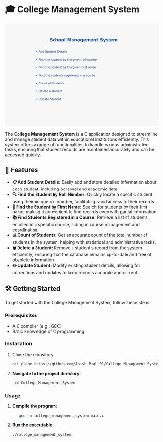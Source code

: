# 🎓 College Management System

![](https://github.com/Anish-Paul-01/College_Management_System/blob/main/school_management_system_poster.png)

The **College Management System** is a C application designed to streamline and manage student data within educational institutions efficiently. This system offers a range of functionalities to handle various administrative tasks, ensuring that student records are maintained accurately and can be accessed quickly.

## 🚀 Features

- **📋 Add Student Details:** Easily add and store detailed information about each student, including personal and academic data.
- **🔍 Find the Student by Roll Number:** Quickly locate a specific student using their unique roll number, facilitating rapid access to their records.
- **🔎 Find the Student by First Name:** Search for students by their first name, making it convenient to find records even with partial information.
- **📚 Find Students Registered in a Course:** Retrieve a list of students enrolled in a specific course, aiding in course management and coordination.
- **📊 Count of Students:** Get an accurate count of the total number of students in the system, helping with statistical and administrative tasks.
- **🗑️ Delete a Student:** Remove a student's record from the system efficiently, ensuring that the database remains up-to-date and free of obsolete information.
- **✏️ Update Student:** Modify existing student details, allowing for corrections and updates to keep records accurate and current.

## 🛠️ Getting Started

To get started with the College Management System, follow these steps:

### Prerequisites

- A C compiler (e.g., GCC)
- Basic knowledge of C programming

### Installation

1. Clone the repository:
   ```bash
   git clone https://github.com/Anish-Paul-01/College_Management_System.git
2. **Navigate to the project directory**:
   ```bash
    cd College_Management_System
   
### Usage

1. **Compile the program**:
    ```bash
       gcc -o college_management_system main.c
2. **Run the executable**:
    ```bash
    ./college_management_system
